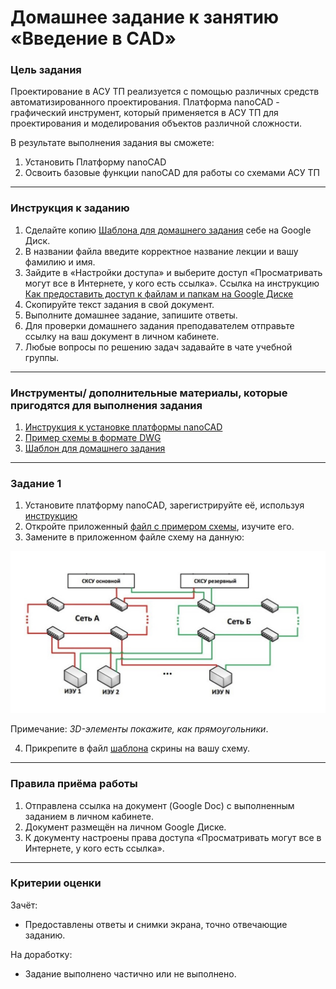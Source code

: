 # Домашнее задание к занятию «Введение в CAD»

### Цель задания

Проектирование в АСУ ТП реализуется с помощью различных средств автоматизированного проектирования. Платформа nanoCAD - графический инструмент, который применяется в АСУ ТП для проектирования и моделирования объектов различной сложности.

В результате выполнения задания вы сможете:

1. Установить Платформу nanoCAD
1. Освоить базовые функции nanoCAD для работы со схемами АСУ ТП

------

### Инструкция к заданию

1. Сделайте копию [Шаблона для домашнего задания](https://docs.google.com/document/d/1KtLntCSF0V9zyBNWoTEEDadnIvaHBuqHXCl_wkydmUk/edit?usp=sharing) себе на Google Диск.
1. В названии файла введите корректное название лекции и вашу фамилию и имя.
1. Зайдите в «Настройки доступа» и выберите доступ «Просматривать могут все в Интернете, у кого есть ссылка». Ссылка на инструкцию [Как предоставить доступ к файлам и папкам на Google Диске](https://support.google.com/docs/answer/2494822?hl=ru&co=GENIE.Platform%3DDesktop)
1. Скопируйте текст задания в свой документ.
1. Выполните домашнее задание, запишите ответы.
1. Для проверки домашнего задания преподавателем отправьте ссылку на ваш документ в личном кабинете.
1. Любые вопросы по решению задач задавайте в чате учебной группы.

-----

### Инструменты/ дополнительные материалы, которые пригодятся для выполнения задания

1. [Инструкция к установке платформы nanoCAD](https://docs.google.com/presentation/d/1E5cgmdySQHRs7mX5v0GNZqZWmRzVVc3osXE2-queDwk/edit?usp=sharing)
2. [Пример схемы в формате DWG](https://drive.google.com/file/d/1rk7Ffb8Y9XAeJss7syxxEkQ42dt13jIh/view?usp=share_link)
3. [Шаблон для домашнего задания](https://docs.google.com/document/d/1KtLntCSF0V9zyBNWoTEEDadnIvaHBuqHXCl_wkydmUk/edit?usp=sharing)


------

### Задание 1

1. Установите платформу nanoCAD, зарегистрируйте её, используя [инструкцию](https://docs.google.com/presentation/d/1E5cgmdySQHRs7mX5v0GNZqZWmRzVVc3osXE2-queDwk/edit?usp=sharing)
2. Откройте приложенный [файл с примером схемы](https://drive.google.com/file/d/1rk7Ffb8Y9XAeJss7syxxEkQ42dt13jIh/view?usp=share_link), изучите его.
3. Замените в приложенном файле схему на данную:

![image](https://github.com/netology-code/pms-homeworks/blob/main/12.1/S%D1%81heme.png)

Примечание: *3D-элементы покажите, как прямоугольники*.

4. Прикрепите в файл [шаблона](https://docs.google.com/document/d/1KtLntCSF0V9zyBNWoTEEDadnIvaHBuqHXCl_wkydmUk/edit?usp=sharing) скрины на вашу схему.

-----

### Правила приёма работы

1. Отправлена ссылка на документ (Google Doc) с выполненным заданием в личном кабинете.
2. Документ размещён на личном Google Диске.
3. К документу настроены права доступа «Просматривать могут все в Интернете, у кого есть ссылка».

------

### Критерии оценки

Зачёт:

- Предоставлены ответы и снимки экрана, точно отвечающие заданию.


На доработку:

- Задание выполнено частично или не выполнено.
